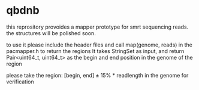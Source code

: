 # qbdnb

this reprository provoides a mapper prototype for smrt sequencing reads. 
the structures will be polished soon.

to use it please include the header files 
and call map(genome, reads) in the pacmapper.h to return the regions
It takes StringSet<Dna5> as input, and return Pair<uint64_t, uint64_t> as the begin and end position in the genome of the region

please take the region: [begin, end] ± 15% * readlength in the genome for verification

